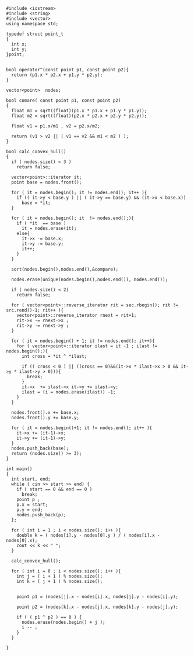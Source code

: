 	#include <iostream>
	#include <string>
	#include <vector>
	using namespace std;
	
	typedef struct point_t
	{
	  int x;
	  int y;
	}point;
	
	
	bool operator^(const point p1, const point p2){
	  return (p1.x * p2.x + p1.y * p2.y);
	}
	
	vector<point>  nodes;
	
	bool comare( const point p1, const point p2)
	{
	  float m1 = sqrt((float)(p1.x * p1.x + p1.y * p1.y));
	  float m2 = sqrt((float)(p2.x * p2.x + p2.y * p2.y));
	
	  float v1 = p1.x/m1 , v2 = p2.x/m2;
	  
	  return (v1 > v2 || ( v1 == v2 && m1 < m2 ) );
	}
	
	bool calc_convex_hull()
	{
	  if ( nodes.size() < 3 )
		return false;
	
	  vector<point>::iterator it;
	  point base = nodes.front();
	
	  for ( it = nodes.begin(); it != nodes.end(); it++ ){
		if (( it->y < base.y ) || ( it->y == base.y) && (it->x < base.x))
		  base = *it;
	  }
	
	  for ( it = nodes.begin(); it  != nodes.end();){
		if ( *it  == base )
		  it = nodes.erase(it);
		else{
		  it->x -= base.x;
		  it->y -= base.y;
		  it++;
		}
	  }
	
	  sort(nodes.begin(),nodes.end(),&compare);
	
	  nodes.erase(unique(nodes.begin(),nodes.end()), nodes.end());
	
	  if ( nodes.size() < 2)
		return false;
	
	  for ( vector<point>::reverse_iterator rit = sec.rbegin(); rit != src.rend()-1; rit++ ){
		vector<point>::reverse_iterator rnext = rit+1;
		rit->x -= rnext->x ; 
		rit->y -= rnext->y ;
	  }
	
	  for ( it = nodes.begin() + 1; it != nodes.end(); it++){
		for ( vector<point>::iterator ilast = it -1 ; ilast != nodes.begin();){
		  int cross = *it ^ *ilast;
	
		  if (( cross < 0 ) || ((cross == 0)&&(it->x * ilast->x > 0 && it->y * ilast->y > 0))){
			break;
		  }
		  it->x  += ilast->x it->y += ilast->y;
		  ilast = (i = nodes.erase(ilast)) -1;
		}
	  }
	
	  nodes.front().x += base.x;
	  nodes.front().y += base.y;
	
	  for ( it = nodes.begin()+1; it != nodes.end(); it++ ){
	    it->x += (it-1)->x;
		it->y += (it-1)->y;
	  }
	  nodes.push_back(base);
	  return (nodes.size() >= 3);
	}
	
	int main()
	{
	  int start, end;
	  while ( cin >> start >> end) { 
		if ( start == 0 && end == 0 )
		  break;
		point p ;
	    p.x = start;
		p.y = end;
		nodes.push_back(p);
	  };
	
	  for ( int i = 1 ; i < nodes.size(); i++ ){
		double k = ( nodes[i].y - nodes[0].y ) / ( nodes[i].x - nodes[0].x);
		cout << k << " ";
	  }
	
	  calc_convex_hull();
	
	  for ( int i = 0 ; i < nodes.size(); i++ ){
		int j = ( i + 1 ) % nodes.size();
		int k = ( j + 1 ) % nodes.size();
	
	
		point p1 = (nodes[j].x - nodes[i].x, nodes[j].y - nodes[i].y);
	
		point p2 = (nodes[k].x - nodes[j].x, nodes[k].y - nodes[j].y);
	
		if ( ( p1 ^ p2 ) == 0 ) {
		  nodes.erase(nodes.begin() + j );
		  i -- ;
		}
	  }
	  
	}
